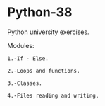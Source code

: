 # Python-38

Python university exercises. 

Modules:

    1.-If - Else.

    2.-Loops and functions.

    3.-Classes.

    4.-Files reading and writing.
 
